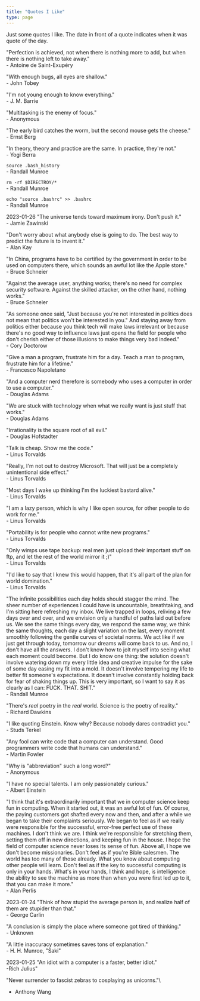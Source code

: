 ```yaml
---
title: "Quotes I Like"
type: page
---
```



Just some quotes I like. The date in front of a quote indicates when it was quote of the day.

"Perfection is achieved, not when there is nothing more to add, but when there is nothing left to take away."\
\- Antoine de Saint-Exupéry

"With enough bugs, all eyes are shallow."\
\- John Tobey

"I'm not young enough to know everything."\
\- J. M. Barrie

"Multitasking is the enemy of focus."\
\- Anonymous

"The early bird catches the worm, but the second mouse gets the cheese."\
\- Ernst Berg

"In theory, theory and practice are the same. In practice, they're not."\
\- Yogi Berra

`source .bash_history`\
\- Randall Munroe

`rm -rf $DIRECTROY/*`\
\- Randall Munroe

`echo "source .bashrc" >> .bashrc`\
\- Randall Munroe

2023-01-26 "The universe tends toward maximum irony. Don't push it."\
\- Jamie Zawinski

"Don't worry about what anybody else is going to do. The best way to predict the future is to invent it."\
\- Alan Kay

"In China, programs have to be certified by the government in order to be used on computers there, which sounds an awful lot like the Apple store."\
\- Bruce Schneier

"Against the average user, anything works; there's no need for complex security software. Against the skilled attacker, on the other hand, nothing works."\
\- Bruce Schneier

"As someone once said, "Just because you're not interested in politics does not mean that politics won't be interested in you." And staying away from politics either because you think tech will make laws irrelevant or because there's no good way to influence laws just opens the field for people who don't cherish either of those illusions to make things very bad indeed."\
\- Cory Doctorow

"Give a man a program, frustrate him for a day. Teach a man to program, frustrate him for a lifetime."\
\- Francesco Napoletano

"And a computer nerd therefore is somebody who uses a computer in order to use a computer."\
\- Douglas Adams

"We are stuck with technology when what we really want is just stuff that works."\
\- Douglas Adams

"Irrationality is the square root of all evil."\
\- Douglas Hofstadter

"Talk is cheap. Show me the code."\
\- Linus Torvalds

"Really, I'm not out to destroy Microsoft. That will just be a completely unintentional side effect."\
\- Linus Torvalds

"Most days I wake up thinking I'm the luckiest bastard alive."\
\- Linus Torvalds

"I am a lazy person, which is why I like open source, for other people to do work for me."\
\- Linus Torvalds

"Portability is for people who cannot write new programs."\
\- Linus Torvalds

"Only wimps use tape backup: real men just upload their important stuff on ftp, and let the rest of the world mirror it ;)"\
\- Linus Torvalds

"I'd like to say that I knew this would happen, that it's all part of the plan for world domination."\
\- Linus Torvalds

"The infinite possibilities each day holds should stagger the mind. The sheer number of experiences I could have is uncountable, breathtaking, and I'm sitting here refreshing my inbox. We live trapped in loops, reliving a few days over and over, and we envision only a handful of paths laid out before us. We see the same things every day, we respond the same way, we think the same thoughts, each day a slight variation on the last, every moment smoothly following the gentle curves of societal norms. We act like if we just get through today, tomorrow our dreams will come back to us. And no, I don't have all the answers. I don't know how to jolt myself into seeing what each moment could become. But I do know one thing: the solution doesn't involve watering down my every little idea and creative impulse for the sake of some day easing my fit into a mold. It doesn't involve tempering my life to better fit someone's expectations. It doesn't involve constantly holding back for fear of shaking things up. This is very important, so I want to say it as clearly as I can: FUCK. THAT. SHIT."\
\- Randall Munroe

"There's *real* poetry in the *real* world. Science is the poetry of reality."\
\- Richard Dawkins

"I like quoting Einstein. Know why? Because nobody dares contradict you."\
\- Studs Terkel

"Any fool can write code that a computer can understand. Good programmers write code that humans can understand."\
\- Martin Fowler

"Why is "abbreviation" such a long word?"\
\- Anonymous

"I have no special talents. I am only passionately curious."\
\- Albert Einstein

"I think that it's extraordinarily important that we in computer science keep fun in computing. When it started out, it was an awful lot of fun. Of course, the paying customers got shafted every now and then, and after a while we began to take their complaints seriously. We began to feel as if we really were responsible for the successful, error-free perfect use of these machines. I don't think we are. I think we're responsible for stretching them, setting them off in new directions, and keeping fun in the house. I hope the field of computer science never loses its sense of fun. Above all, I hope we don't become missionaries. Don't feel as if you're Bible salesmen. The world has too many of those already. What you know about computing other people will learn. Don't feel as if the key to successful computing is only in your hands. What's in your hands, I think and hope, is intelligence: the ability to see the machine as more than when you were first led up to it, that you can make it more."\
\- Alan Perlis

2023-01-24 "Think of how stupid the average person is, and realize half of them are stupider than that."\
\- George Carlin

"A conclusion is simply the place where someone got tired of thinking."\
\- Unknown

"A little inaccuracy sometimes saves tons of explanation."\
\- H. H. Munroe, "Saki"

2023-01-25 "An idiot with a computer is a faster, better idiot."\
\-Rich Julius"

"Never surrender to fascist zebras to cosplaying as unicorns."\
- Anthony Wang
